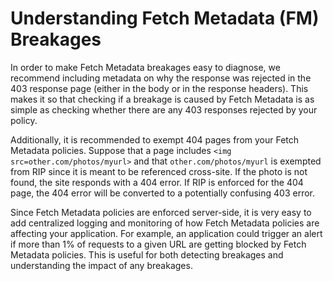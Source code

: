# Understanding Fetch Metadata (FM) Breakages

In order to make Fetch Metadata breakages easy to diagnose, we recommend including metadata on why the response was rejected in the 403 response page (either in the body or in the response headers). This makes it so that checking if a breakage is caused by Fetch Metadata is as simple as checking whether there are any 403 responses rejected by your policy. 

Additionally, it is recommended to exempt 404 pages from your Fetch Metadata policies. Suppose that a page includes `<img src=other.com/photos/myurl>` and that `other.com/photos/myurl` is exempted from RIP since it is meant to be referenced cross-site. If the photo is not found, the site responds with a 404 error. If RIP is enforced for the 404 page, the 404 error will be converted to a potentially confusing 403 error. 

Since Fetch Metadata policies are enforced server-side, it is very easy to add centralized logging and monitoring of how Fetch Metadata policies are affecting your application. For example, an application could trigger an alert if more than 1% of requests to a given URL are getting blocked by Fetch Metadata policies. This is useful for both detecting breakages and understanding the impact of any breakages.
